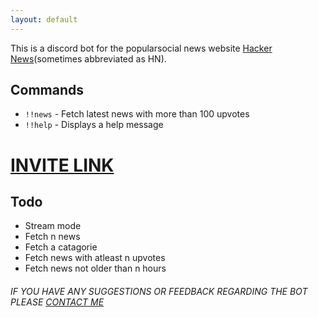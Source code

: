 ```yaml
---
layout: default
---
```


This is a discord bot for the popularsocial news website [Hacker News](https://news.ycombinator.com/)(sometimes abbreviated as HN). 

## Commands

*   `!!news` - Fetch latest news with more than 100 upvotes 
*   `!!help` - Displays a help message 



# [INVITE LINK](https://discord.com/api/oauth2/authorize?client_id=882523715533934602&permissions=3072&scope=applications.commands%20bot)


## Todo
*   Stream mode
*   Fetch n news
*   Fetch a catagorie
*   Fetch news with atleast n upvotes
*   Fetch news not older than n hours




###### IF YOU HAVE ANY SUGGESTIONS OR FEEDBACK REGARDING THE BOT PLEASE [CONTACT ME](https://github.com/f4him/)

